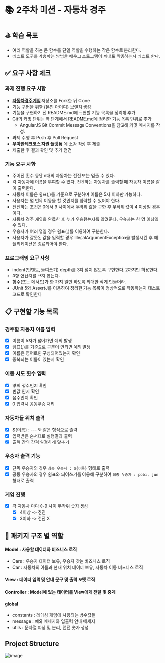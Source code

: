 # 📚 2주차 미션 - 자동차 경주

## ⛳️ 학습 목표

- 여러 역할을 하는 큰 함수를 단일 역할을 수행하는 작은 함수로 분리한다.
- 테스트 도구를 사용하는 방법을 배우고 프로그램이 제대로 작동하는지 테스트 한다.

## ✅ 요구 사항 체크

### 과제 진행 요구 사항

- **[자동차경주게임](https://github.com/woowacourse-precourse/java-racingcar-7)** 저장소를 Fork한 뒤 Clone
- 기능 구현을 위한 {본인 아이디} 브랜치 생성
- 기능을 구현하기 전 README.md에 구현할 기능 목록을 정리해 추가
- Git의 커밋 단위는 앞 단계에서 README.md에 정리한 기능 목록 단위로 추가
    - AngularJS Git Commit Message Conventions을 참고해 커밋 메시지를 작성.
- 과제 수행 후 Push 후 Pull Request
- **[우아한테크코스 지원 플랫폼](https://apply.techcourse.co.kr/)** 에 소감 작성 후 제출
- 제출한 후 결과 확인 및 추가 점검

### 기능 요구 사항

- 주어진 횟수 동안 n대의 자동차는 전진 또는 멈출 수 있다.
- 각 자동차에 이름을 부여할 수 있다. 전진하는 자동차를 출력할 때 자동차 이름을 같이 출력한다.
- 자동차 이름은 쉼표(,)를 기준으로 구분하며 이름은 5자 이하만 가능하다.
- 사용자는 몇 번의 이동을 할 것인지를 입력할 수 있어야 한다.
- 전진하는 조건은 0에서 9 사이에서 무작위 값을 구한 후 무작위 값이 4 이상일 경우이다.
- 자동차 경주 게임을 완료한 후 누가 우승했는지를 알려준다. 우승자는 한 명 이상일 수 있다.
- 우승자가 여러 명일 경우 쉼표(,)를 이용하여 구분한다.
- 사용자가 잘못된 값을 입력할 경우 IllegalArgumentException을 발생시킨 후 애플리케이션은 종료되어야 한다.

### 프로그래밍 요구 사항

- indent(인덴트, 들여쓰기) depth를 3이 넘지 않도록 구현한다. 2까지만 허용한다.
- 3항 연산자를 쓰지 않는다.
- 함수(또는 메서드)가 한 가지 일만 하도록 최대한 작게 만들어라.
- JUnit 5와 AssertJ를 이용하여 정리한 기능 목록이 정상적으로 작동하는지 테스트 코드로 확인한다

## 📋 구현할 기능 목록

### 경주할 자동차 이름 입력

- [x] 이름이 5자가 넘어가면 예외 발생
- [x] 쉼표(,)를 기준으로 구분이 안되면 예외 발생
- [x] 이름은 영어로만 구성되어있는지 확인
- [x] 중복되는 이름이 있는지 확인

### 이동 시도 횟수 입력

- [x] 양의 정수인지 확인
- [x] 빈값 인지 확인
- [x] 음수인지 확인
- [x] 0 입력시 공동우승 처리

### 자동차들 위치 출력

- [x] ${이름} : --- 와 같은 형식으로 출력
- [x] 입력받은 순서대로 실행결과 출력
- [x] 출력 간의 간격 일정하게 맞추기

### 우승자 출력 기능

- [x] 단독 우승자의 경우  `최종 우승자 : ${이름}` 형태로 출력
- [x] 공동 우승자의 경우 쉼표와 띄어쓰기를 이용해 구분하여 `최종 우승자 : pobi, jun` 형태로 출력

### 게임 진행

- [x] 각 자동차 마다 0-9 사이 무작위 숫자 생성
    - [x] 4이상 -> 전진
    - [x]  3이하 -> 전진 X

## 📂 패키지 구조 별 역할

#### Model : 사용할 데이터와 비즈니스 로직

- Cars :  우승자 데이터 보유, 우승자 찾는 비즈니스 로직
- Car : 자동차의 이름과 현재 위치 데이터 보유, 자동차 이동 비즈니스 로직

#### View : 데이터 입력 및 안내 문구 및 출력 포맷 로직

#### Controller : Model에 있는 데이터를 View에게 전달 및 중계

#### global

- constants : 레이싱 게임에 사용되는 상수값들
- message : 예외 메세지와 입출력 안내 메세지
- utils : 문자열 파싱 및 분리, 랜던 숫자 생성

## Project Structure

![image](https://github.com/user-attachments/assets/eeb36211-ba7c-42eb-80a2-143746943bc7)







